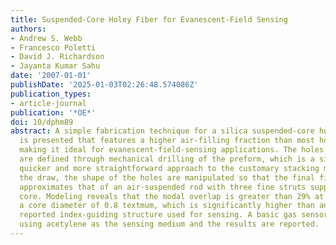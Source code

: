 ```yaml
---
title: Suspended-Core Holey Fiber for Evanescent-Field Sensing
authors:
- Andrew S. Webb
- Francesco Poletti
- David J. Richardson
- Jayanta Kumar Sahu
date: '2007-01-01'
publishDate: '2025-01-03T02:26:48.574086Z'
publication_types:
- article-journal
publication: '*OE*'
doi: 10/dphm89
abstract: A simple fabrication technique for a silica suspended-core holey fiber design
  is presented that features a higher air-filling fraction than most holey fibers,
  making it ideal for evanescent-field-sensing applications. The holes in the fiber
  are defined through mechanical drilling of the preform, which is a significantly
  quicker and more straightforward approach to the customary stacking method. During
  the draw, the shape of the holes are manipulated so that the final fiber design
  approximates that of an air-suspended rod with three fine struts supporting the
  core. Modeling reveals that the modal overlap is greater than 29% at 1550 nm for
  a core diameter of 0.8 textmum, which is significantly higher than any previously
  reported index-guiding structure used for sensing. A basic gas sensor is demonstrated
  using acetylene as the sensing medium and the results are reported.
---
```

